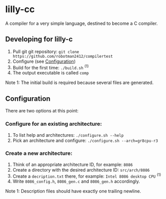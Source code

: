 # lilly-cc
A compiler for a very simple language, destined to become a C compiler.

## Developing for lilly-c
1. Pull git git repository: `git clone https://github.com/robotman2412/compilertest`
2. Configure (see [Configuration](#Configuration))
3. Build for the first time: `./build.sh` <sup>(1)</sup>
4. The output executable is called `comp`

Note 1: The initial build is required because several files are generated.

## Configuration
There are two options at this point:

### Configure for an existing architecture:
1. To list help and architectures: `./configure.sh --help`
2. Pick an architecture and configure: `./configure.sh --arch=gr8cpu-r3`

### Create a new architecture:
1. Think of an appropriate architecture ID, for example: `8086`
1. Create a directory with the desired architecture ID: `src/arch/8086`
2. Create a `decription.txt` there, for example: `Intel 8086 desktop CPU` <sup>(1)</sup>
3. Write `8086_config.h`, `8086_gen.c` and `8086_gen.h` accordingly.

Note 1: Description files should have exactly one trailing newline.

